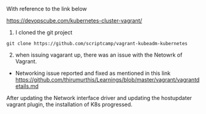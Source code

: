 With reference to the link below 

https://devopscube.com/kubernetes-cluster-vagrant/

1. I cloned the git project

```
git clone https://github.com/scriptcamp/vagrant-kubeadm-kubernetes
```

2. when issuing vagarant up, there was an issue with the Netowrk of Vagrant.
  - Networking issue reported and fixed as mentioned in this link https://github.com/thirumurthis/Learnings/blob/master/vagrant/vagrantdetails.md

After updating the Network interface driver and updating the hostupdater vagrant plugin, the installation of K8s progressed.
